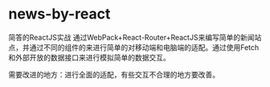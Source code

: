 # news-by-react

简答的ReactJS实战
通过WebPack+React-Router+ReactJS来编写简单的新闻站点，并通过不同的组件的来进行简单的对移动端和电脑端的适配。通过使用Fetch和外部开放的数据接口来进行模拟简单的数据交互。

需要改进的地方：进行全面的适配，有些交互不合理的地方要改善。
